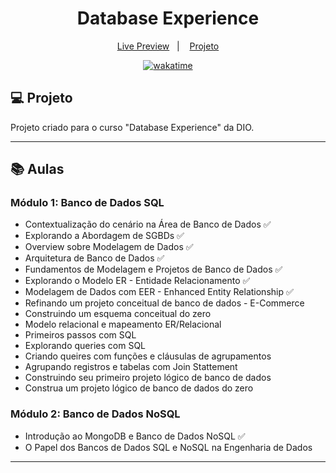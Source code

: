 <h1 align="center">
  Database Experience
</h1>

<p align="center">
  <a href="">Live Preview</a>&nbsp;&nbsp;&nbsp;|&nbsp;&nbsp;&nbsp;
  <a href="#-projeto">Projeto</a>
</p>

<p align="center">
<a href="https://wakatime.com/badge/user/68660678-6b86-4b78-98df-f5f41a37e1bc/project/9fdd8908-40d0-4cc0-96e4-dc945ce13818"><img src="https://wakatime.com/badge/user/68660678-6b86-4b78-98df-f5f41a37e1bc/project/9fdd8908-40d0-4cc0-96e4-dc945ce13818.svg" alt="wakatime"></a>
</p>

## 💻 Projeto

Projeto criado para o curso "Database Experience" da DIO.

---

## 📚 Aulas

### Módulo 1: Banco de Dados SQL

- Contextualização do cenário na Área de Banco de Dados ✅
- Explorando a Abordagem de SGBDs ✅
- Overview sobre Modelagem de Dados ✅
- Arquitetura de Banco de Dados ✅
- Fundamentos de Modelagem e Projetos de Banco de Dados ✅
- Explorando o Modelo ER - Entidade Relacionamento ✅
- Modelagem de Dados com EER - Enhanced Entity Relationship ✅
- Refinando um projeto conceitual de banco de dados - E-Commerce
- Construindo um esquema conceitual do zero
- Modelo relacional e mapeamento ER/Relacional
- Primeiros passos com SQL
- Explorando queries com SQL
- Criando queires com funções e cláusulas de agrupamentos
- Agrupando registros e tabelas com Join Stattement
- Construindo seu primeiro projeto lógico de banco de dados
- Construa um projeto lógico de banco de dados do zero

### Módulo 2: Banco de Dados NoSQL

- Introdução ao MongoDB e Banco de Dados NoSQL ✅
- O Papel dos Bancos de Dados SQL e NoSQL na Engenharia de Dados

---
